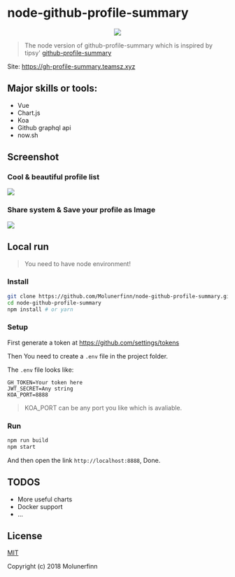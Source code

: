 # node-github-profile-summary

<p align="center">
  <img src="https://user-images.githubusercontent.com/12621342/35959365-41f352b0-0ce0-11e8-8a5b-05ad054ea378.png">
</p>

> The node version of github-profile-summary which is inspired by tipsy' [github-profile-summary](https://github.com/tipsy/github-profile-summary)

Site: https://gh-profile-summary.teamsz.xyz

## Major skills or tools:

- Vue
- Chart.js
- Koa
- Github graphql api
- now.sh

## Screenshot

### Cool & beautiful profile list

![](https://user-images.githubusercontent.com/12621342/35951697-89e3338e-0cb7-11e8-9986-dc258f257b97.png)

### Share system & Save your profile as Image

![](https://user-images.githubusercontent.com/12621342/35951773-d1c9cf50-0cb7-11e8-80b2-08ae7d876533.png)

## Local run

> You need to have node environment!

### Install

``` bash
git clone https://github.com/Molunerfinn/node-github-profile-summary.git
cd node-github-profile-summary
npm install # or yarn
```

### Setup

First generate a token at https://github.com/settings/tokens

Then You need to create a `.env` file in the project folder.

The `.env` file looks like:

```env
GH_TOKEN=Your token here
JWT_SECRET=Any string
KOA_PORT=8888
```

> KOA_PORT can be any port you like which is avaliable.

### Run

```bash
npm run build
npm start
```

And then open the link `http://localhost:8888`, Done.

## TODOS

- More useful charts
- Docker support
- ...


## License

[MIT](http://opensource.org/licenses/MIT)

Copyright (c) 2018 Molunerfinn


